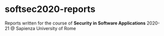 # softsec2020-reports
Reports written for the course of **Security in Software Applications** 2020-21 @ Sapienza University of Rome
